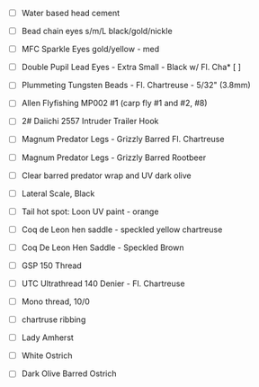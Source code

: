 
* [ ] Water based head cement

* [ ] Bead chain eyes s/m/L black/gold/nickle
* [ ] MFC Sparkle Eyes gold/yellow - med
* [ ] Double Pupil Lead Eyes - Extra Small - Black w/ Fl. Cha* [ ] 
* [ ] Plummeting Tungsten Beads - Fl. Chartreuse - 5/32" (3.8mm)

* [ ] Allen Flyfishing MP002 #1  (carp fly #1 and #2, #8)
* [ ] 2# Daiichi 2557 Intruder Trailer Hook


* [ ] Magnum Predator Legs - Grizzly Barred Fl. Chartreuse
* [ ] Magnum Predator Legs - Grizzly Barred Rootbeer
* [ ] Clear barred predator wrap and UV dark olive
* [ ] Lateral Scale, Black
* [ ] Tail hot spot: Loon UV paint - orange

* [ ] Coq de Leon hen saddle - speckled yellow chartreuse
* [ ] Coq De Leon Hen Saddle - Speckled Brown

* [ ] GSP 150 Thread
* [ ] UTC Ultrathread 140 Denier - Fl. Chartreuse
* [ ] Mono thread, 10/0
* [ ] chartruse ribbing


* [ ] Lady Amherst
* [ ] White Ostrich
* [ ] Dark Olive Barred Ostrich





